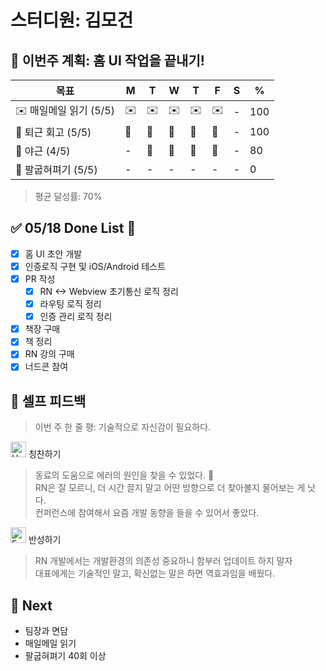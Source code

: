 # 스터디원: 김모건

## 🚀 이번주 계획: 홈 UI 작업을 끝내기!

| 목표                   | M   | T   | W   | T   | F   | S   | %   |
| ---------------------- | --- | --- | --- | --- | --- | --- | --- |
| ✉️ 매일메일 읽기 (5/5) | ✉️  | ✉️  | ✉️  | ✉️  | ✉️  | -   | 100 |
| 🤔 퇴근 회고 (5/5)     | 🤔  | 🤔  | 🤔  | 🤔  | 🤔  | -   | 100 |
| 🌙 야근 (4/5)          | -   | 🌙  | 🌙  | 🌙  | 🌙  | -   | 80  |
| 💪 팔굽혀펴기 (5/5)    | -   | -   | -   | -   | -   | -   | 0   |

> 평균 달성률: 70% <br>

## ✅ 05/18 Done List 🌸

- [x] 홈 UI 초안 개발
- [x] 인증로직 구현 및 iOS/Android 테스트
- [x] PR 작성
  - [x] RN <-> Webview 초기통신 로직 정리
  - [x] 라우팅 로직 정리
  - [x] 인증 관리 로직 정리
- [x] 책장 구매
- [x] 책 정리
- [x] RN 강의 구매
- [x] 너드콘 참여

## 🎉 셀프 피드백

> 이번 주 한 줄 평: 기술적으로 자신감이 필요하다.<br>

<img src="https://raw.githubusercontent.com/Tarikul-Islam-Anik/Animated-Fluent-Emojis/master/Emojis/Smilies/Hugging%20Face.png" alt="Hugging Face" width="25" height="25"> 칭찬하기 </img>

> 동료의 도움으로 에러의 원인을 찾을 수 있었다. 👏 <br>
> RN은 잘 모르니, 더 시간 끌지 말고 어떤 방향으로 더 찾아볼지 물어보는 게 낫다.<br>
> 컨퍼런스에 참여해서 요즘 개발 동향을 들을 수 있어서 좋았다.<br>

<img src="https://raw.githubusercontent.com/Tarikul-Islam-Anik/Animated-Fluent-Emojis/master/Emojis/Smilies/Face%20with%20Monocle.png" alt="Face with Monocle" width="25" height="25"> 반성하기</img>

> RN 개발에서는 개발환경의 의존성 중요하니 함부러 업데이트 하지 말자<br>
> 대표에게는 기술적인 말고, 확신없는 말은 하면 역효과임을 배웠다.<br>

## 🌱 Next

- 팀장과 면담
- 매일메일 읽기
- 팔굽혀펴기 40회 이상
